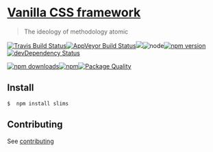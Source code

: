 # [Vanilla CSS framework](http://gitscrum.github.io/)

> The ideology of methodology atomic

[![Travis Build Status](https://img.shields.io/travis/gitscrum/slims.svg?style=flat-square&label=unix)](https://travis-ci.org/gitscrum/slims)[![AppVeyor Build Status](https://img.shields.io/appveyor/ci/gitscrum/slims.svg?style=flat-square&label=windows)](https://ci.appveyor.com/project/gitscrum/slims)![](https://img.shields.io/badge/stylelint-passing-green.svg?style=flat-square)![node](https://img.shields.io/node/v/slims.svg?maxAge=2592000&style=flat-square)[![npm version](https://img.shields.io/npm/v/slims.svg?style=flat-square)](https://www.npmjs.com/package/slims)[![devDependency Status](https://david-dm.org/gitscrum/slims/dev-status.svg?style=flat-square)](https://david-dm.org/gitscrum/Slims#info=devDependencies)

[![npm downloads](https://img.shields.io/npm/dm/slims.svg?style=flat-square)](https://www.npmjs.com/package/slims)[![npm](https://img.shields.io/npm/dt/slims.svg?style=flat-square)](https://www.npmjs.com/package/slims)[![Package Quality](http://npm.packagequality.com/shield/slims.svg?style=flat-square)](http://packagequality.com/#?package=slims)

## Install
```console 
$  npm install slims
```


## Contributing
See [contributing](contributing.md)
